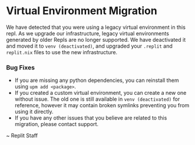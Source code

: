 # Virtual Environment Migration
  We have detected that you were using a legacy virtual environment in this repl.
  As we upgrade our infrastructure, legacy virtual environments generated by older Repls are no longer supported.
  We have deactivated it and moved it to `venv (deactivated)`, and upgraded your `.replit` and `replit.nix` files to use the new infrastructure.
  
  ### Bug Fixes
  - If you are missing any python dependencies, you can reinstall them using `upm add <package>`.
  - If you created a custom virtual environment, you can create a new one without issue.
  The old one is still available in `venv (deactivated)` for reference, however it may contain broken symlinks preventing you from using it directly.
  - If you have any other issues that you believe are related to this migration, please contact support.
  
  ~ Replit Staff
  